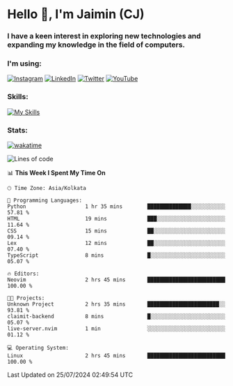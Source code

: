 <h1>Hello 👋, I'm Jaimin (CJ)</h1>
<h3>I have a keen interest in exploring new technologies and expanding my knowledge in the field of computers.</h3>

<h3 align="left"> I'm using: </h3>

[![Instagram](https://img.shields.io/badge/Instagram-%23E4405F.svg?style=for-the-badge&logo=Instagram&logoColor=white)](https://instagram.com/jaimin_chovatia) [![LinkedIn](https://img.shields.io/badge/linkedin-%230077B5.svg?style=for-the-badge&logo=linkedin&logoColor=white)](https://www.linkedin.com/in/jaimin-chovatia-691b8b29a) [![Twitter](https://img.shields.io/badge/Twitter-%231DA1F2.svg?style=for-the-badge&logo=Twitter&logoColor=white)](https://twitter.com/jaimin_chovatia) [![YouTube](https://img.shields.io/badge/YouTube-%23FF0000.svg?style=for-the-badge&logo=YouTube&logoColor=white)](https://youtube.com/@cjcreations5172) 

**<h3 align="left">Skills:</h3>**

[![My Skills](https://skillicons.dev/icons?i=ts,js,java,py,react,nextjs,nodejs,postgres,mongodb,git)](https://skillicons.dev)

<!---
 **<h3 align="left">🏆 Achievements:</h3>**
 [![An image of @jaimin25's Holopin badges, which is a link to view their full Holopin profile](https://holopin.me/jaimin25)](https://holopin.io/@jaimin25)
-->

**<h3 align="left">Stats:</h3>**

[![wakatime](https://wakatime.com/badge/user/b2a7cf30-099b-4a62-be11-c3b7dc700323.svg)](https://wakatime.com/@b2a7cf30-099b-4a62-be11-c3b7dc700323)

<!--START_SECTION:waka-->
![Lines of code](https://img.shields.io/badge/From%20Hello%20World%20I%27ve%20Written-927.4%20thousand%20lines%20of%20code-blue)

📊 **This Week I Spent My Time On** 

```text
🕑︎ Time Zone: Asia/Kolkata

💬 Programming Languages: 
Python                   1 hr 35 mins        ██████████████░░░░░░░░░░░   57.81 % 
HTML                     19 mins             ███░░░░░░░░░░░░░░░░░░░░░░   11.64 % 
CSS                      15 mins             ██░░░░░░░░░░░░░░░░░░░░░░░   09.14 % 
Lex                      12 mins             ██░░░░░░░░░░░░░░░░░░░░░░░   07.40 % 
TypeScript               8 mins              █░░░░░░░░░░░░░░░░░░░░░░░░   05.07 % 

🔥 Editors: 
Neovim                   2 hrs 45 mins       █████████████████████████   100.00 % 

🐱‍💻 Projects: 
Unknown Project          2 hrs 35 mins       ███████████████████████░░   93.81 % 
claimit-backend          8 mins              █░░░░░░░░░░░░░░░░░░░░░░░░   05.07 % 
live-server.nvim         1 min               ░░░░░░░░░░░░░░░░░░░░░░░░░   01.12 % 

💻 Operating System: 
Linux                    2 hrs 45 mins       █████████████████████████   100.00 % 
```


 Last Updated on 25/07/2024 02:49:54 UTC
<!--END_SECTION:waka-->
